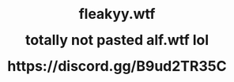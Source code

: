 <p align="center" style="margin-bottom: 0px !important;">

<h1 align="center" style="margin-top: 0px;">fleakyy.wtf</h1>  
<h1 align="center" style="margin-top: 0px;">totally not pasted alf.wtf lol</h1>
<h1 align="center" style="margin-top: 0px;">https://discord.gg/B9ud2TR35C</h1>
<p align="center">
